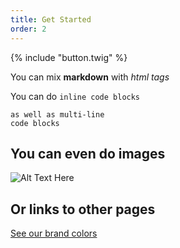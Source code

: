 ```yaml
---
title: Get Started
order: 2
---
```


{% include "button.twig" %}

You can mix __markdown__ with <em>html tags</em>

You can do `inline code blocks`

```
as well as multi-line
code blocks
```

## You can even do images

![Alt Text Here](https://s-media-cache-ak0.pinimg.com/236x/2a/8a/68/2a8a68072363dc8ee548d9568ef17ee3.jpg)


## Or links to other pages

[See our brand colors](colors)
